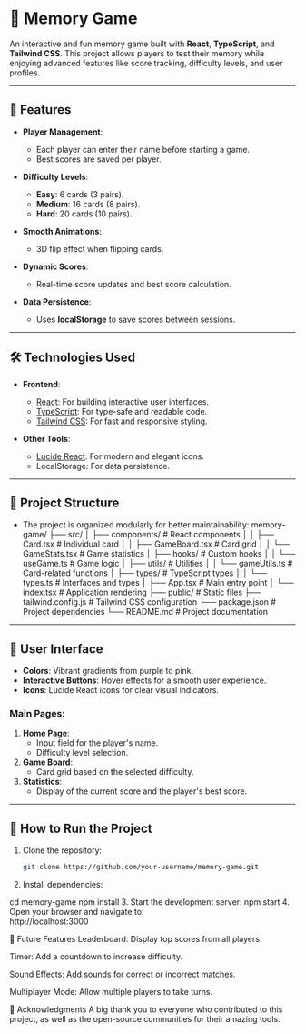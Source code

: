 # 🧠 Memory Game

An interactive and fun memory game built with **React**, **TypeScript**, and **Tailwind CSS**. This project allows players to test their memory while enjoying advanced features like score tracking, difficulty levels, and user profiles.

---

## 🚀 Features

- **Player Management**:
  - Each player can enter their name before starting a game.
  - Best scores are saved per player.

- **Difficulty Levels**:
  - **Easy**: 6 cards (3 pairs).
  - **Medium**: 16 cards (8 pairs).
  - **Hard**: 20 cards (10 pairs).

- **Smooth Animations**:
  - 3D flip effect when flipping cards.

- **Dynamic Scores**:
  - Real-time score updates and best score calculation.

- **Data Persistence**:
  - Uses **localStorage** to save scores between sessions.

---

## 🛠 Technologies Used

- **Frontend**:
  - [React](https://reactjs.org/): For building interactive user interfaces.
  - [TypeScript](https://www.typescriptlang.org/): For type-safe and readable code.
  - [Tailwind CSS](https://tailwindcss.com/): For fast and responsive styling.

- **Other Tools**:
  - [Lucide React](https://lucide.dev/): For modern and elegant icons.
  - LocalStorage: For data persistence.

---

## 📂 Project Structure

- The project is organized modularly for better maintainability:
memory-game/
├── src/
│ ├── components/ # React components
│ │ ├── Card.tsx # Individual card
│ │ ├── GameBoard.tsx # Card grid
│ │ └── GameStats.tsx # Game statistics
│ ├── hooks/ # Custom hooks
│ │ └── useGame.ts # Game logic
│ ├── utils/ # Utilities
│ │ └── gameUtils.ts # Card-related functions
│ ├── types/ # TypeScript types
│ │ └── types.ts # Interfaces and types
│ ├── App.tsx # Main entry point
│ └── index.tsx # Application rendering
├── public/ # Static files
├── tailwind.config.js # Tailwind CSS configuration
├── package.json # Project dependencies
└── README.md # Project documentation   

---

## 🎨 User Interface

- **Colors**: Vibrant gradients from purple to pink.
- **Interactive Buttons**: Hover effects for a smooth user experience.
- **Icons**: Lucide React icons for clear visual indicators.

### Main Pages:
1. **Home Page**:
   - Input field for the player's name.
   - Difficulty level selection.
2. **Game Board**:
   - Card grid based on the selected difficulty.
3. **Statistics**:
   - Display of the current score and the player's best score.

---

## 🚀 How to Run the Project

1. Clone the repository:
   ```bash
   git clone https://github.com/your-username/memory-game.git
2. Install dependencies:

cd memory-game
npm install
3. Start the development server:
npm start
4. Open your browser and navigate to:       
http://localhost:3000

🔮 Future Features
Leaderboard: Display top scores from all players.

Timer: Add a countdown to increase difficulty.

Sound Effects: Add sounds for correct or incorrect matches.

Multiplayer Mode: Allow multiple players to take turns.

🙏 Acknowledgments
A big thank you to everyone who contributed to this project, as well as the open-source communities for their amazing tools.